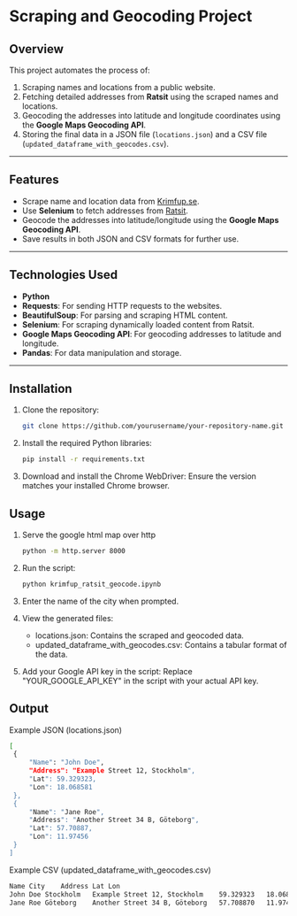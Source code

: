 # Scraping and Geocoding Project

## Overview
This project automates the process of:
1. Scraping names and locations from a public website.
2. Fetching detailed addresses from **Ratsit** using the scraped names and locations.
3. Geocoding the addresses into latitude and longitude coordinates using the **Google Maps Geocoding API**.
4. Storing the final data in a JSON file (`locations.json`) and a CSV file (`updated_dataframe_with_geocodes.csv`).

---

## Features
- Scrape name and location data from [Krimfup.se](https://www.krimfup.se/search).
- Use **Selenium** to fetch addresses from [Ratsit](https://www.ratsit.se).
- Geocode the addresses into latitude/longitude using the **Google Maps Geocoding API**.
- Save results in both JSON and CSV formats for further use.

---

## Technologies Used
- **Python**
- **Requests**: For sending HTTP requests to the websites.
- **BeautifulSoup**: For parsing and scraping HTML content.
- **Selenium**: For scraping dynamically loaded content from Ratsit.
- **Google Maps Geocoding API**: For geocoding addresses to latitude and longitude.
- **Pandas**: For data manipulation and storage.

---

## Installation

1. Clone the repository:
   ```bash
   git clone https://github.com/yourusername/your-repository-name.git
2. Install the required Python libraries:
   ```bash
   pip install -r requirements.txt
3. Download and install the Chrome WebDriver:
   Ensure the version matches your installed Chrome browser.

## Usage
1. Serve the google html map over http
    ```bash
    python -m http.server 8000

2. Run the script:
     ```bash
   python krimfup_ratsit_geocode.ipynb

3. Enter the name of the city when prompted.

4. View the generated files:
   - locations.json: Contains the scraped and geocoded data.
   - updated_dataframe_with_geocodes.csv: Contains a tabular format of the data.
   
6. Add your Google API key in the script:
   Replace "YOUR_GOOGLE_API_KEY" in the script with your actual API key.

## Output
   Example JSON (locations.json)
   ```bash
   [
    {
        "Name": "John Doe",
        "Address": "Example Street 12, Stockholm",
        "Lat": 59.329323,
        "Lon": 18.068581
    },
    {
        "Name": "Jane Roe",
        "Address": "Another Street 34 B, Göteborg",
        "Lat": 57.70887,
        "Lon": 11.97456
    }
]
 ```
Example CSV (updated_dataframe_with_geocodes.csv)
   ```bash
   Name	City	Address	Lat	Lon
   John Doe	Stockholm	Example Street 12, Stockholm	59.329323	18.068581
   Jane Roe	Göteborg	Another Street 34 B, Göteborg	57.708870	11.974560
